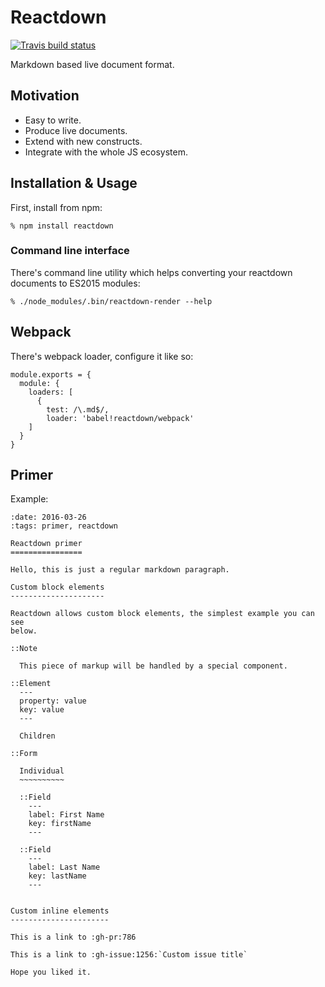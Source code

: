 # Reactdown

[![Travis build status](https://img.shields.io/travis/andreypopp/reactdown/master.svg)](https://travis-ci.org/andreypopp/reactdown)

Markdown based live document format.

## Motivation

* Easy to write.
* Produce live documents.
* Extend with new constructs.
* Integrate with the whole JS ecosystem.

## Installation & Usage

First, install from npm:

    % npm install reactdown

### Command line interface

There's command line utility which helps converting your reactdown documents to
ES2015 modules:

    % ./node_modules/.bin/reactdown-render --help

## Webpack

There's webpack loader, configure it like so:

    module.exports = {
      module: {
        loaders: [
          {
            test: /\.md$/,
            loader: 'babel!reactdown/webpack'
        ]
      }
    }

## Primer

Example:

    :date: 2016-03-26
    :tags: primer, reactdown

    Reactdown primer
    ================

    Hello, this is just a regular markdown paragraph.

    Custom block elements
    ---------------------

    Reactdown allows custom block elements, the simplest example you can see
    below.

    ::Note

      This piece of markup will be handled by a special component.

    ::Element
      ---
      property: value
      key: value
      ---

      Children

    ::Form

      Individual
      ~~~~~~~~~~

      ::Field
        ---
        label: First Name
        key: firstName
        ---

      ::Field
        ---
        label: Last Name
        key: lastName
        ---


    Custom inline elements
    ----------------------

    This is a link to :gh-pr:786

    This is a link to :gh-issue:1256:`Custom issue title`

    Hope you liked it.
